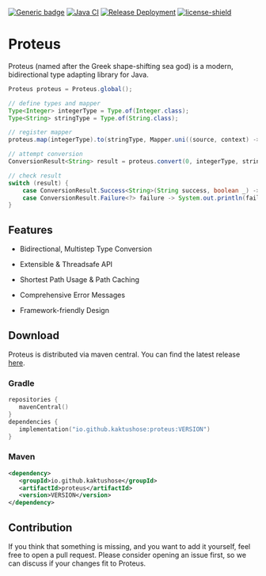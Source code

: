 [![Generic badge](https://release-badges-generator.vercel.app/api/releases.svg?user=kaktushose&repo=proteus&gradient=92e236,92e236)](https://github.com/Kaktushose/proteus/releases/latest)
[![Java CI](https://github.com/Kaktushose/proteus/actions/workflows/ci.yml/badge.svg?branch=main)](https://github.com/Kaktushose/proteus/actions/workflows/ci.yml)
[![Release Deployment](https://github.com/Kaktushose/proteus/actions/workflows/cd.yml/badge.svg)](https://github.com/Kaktushose/proteus/actions/workflows/cd.yml)
[![license-shield](https://img.shields.io/badge/License-Apache%202.0-lightgrey.svg)]()
# Proteus
Proteus (named after the Greek shape-shifting sea god) is a modern, bidirectional type adapting library for Java.

```java
Proteus proteus = Proteus.global();

// define types and mapper
Type<Integer> integerType = Type.of(Integer.class);
Type<String> stringType = Type.of(String.class);

// register mapper
proteus.map(integerType).to(stringType, Mapper.uni((source, context) -> MappingResult.lossless(String.valueOf(source))));

// attempt conversion
ConversionResult<String> result = proteus.convert(0, integerType, stringType);

// check result
switch (result) {
    case ConversionResult.Success<String>(String success, boolean _) -> System.out.println(success);
    case ConversionResult.Failure<?> failure -> System.out.println(failure.detailedMessage());
}
```

## Features

- Bidirectional, Multistep Type Conversion

- Extensible & Threadsafe API

- Shortest Path Usage & Path Caching

- Comprehensive Error Messages

- Framework-friendly Design

## Download
Proteus is distributed via maven central. You can find the latest release [here](https://github.com/Kaktushose/proteus/releases/latest).

### Gradle
```kotlin
repositories {
   mavenCentral()
}
dependencies {
   implementation("io.github.kaktushose:proteus:VERSION")
}
```
### Maven
```xml
<dependency>
   <groupId>io.github.kaktushose</groupId>
   <artifactId>proteus</artifactId>
   <version>VERSION</version>
</dependency>
```

## Contribution

If you think that something is missing, and you want to add it yourself, feel free to open a pull request. Please consider opening an issue
first, so we can discuss if your changes fit to Proteus. 

